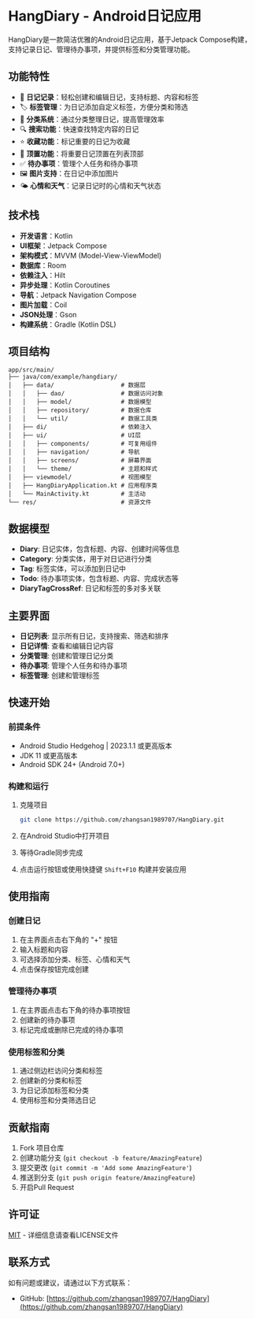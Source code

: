 # HangDiary - Android日记应用

HangDiary是一款简洁优雅的Android日记应用，基于Jetpack Compose构建，支持记录日记、管理待办事项，并提供标签和分类管理功能。

## 功能特性

- 📝 **日记记录**：轻松创建和编辑日记，支持标题、内容和标签
- 🏷️ **标签管理**：为日记添加自定义标签，方便分类和筛选
- 📂 **分类系统**：通过分类整理日记，提高管理效率
- 🔍 **搜索功能**：快速查找特定内容的日记
- ⭐ **收藏功能**：标记重要的日记为收藏
- 📌 **顶置功能**：将重要日记顶置在列表顶部
- ✅ **待办事项**：管理个人任务和待办事项
- 🖼️ **图片支持**：在日记中添加图片
- 🌤️ **心情和天气**：记录日记时的心情和天气状态

## 技术栈

- **开发语言**：Kotlin
- **UI框架**：Jetpack Compose
- **架构模式**：MVVM (Model-View-ViewModel)
- **数据库**：Room
- **依赖注入**：Hilt
- **异步处理**：Kotlin Coroutines
- **导航**：Jetpack Navigation Compose
- **图片加载**：Coil
- **JSON处理**：Gson
- **构建系统**：Gradle (Kotlin DSL)

## 项目结构

```
app/src/main/
├── java/com/example/hangdiary/
│   ├── data/                   # 数据层
│   │   ├── dao/                # 数据访问对象
│   │   ├── model/              # 数据模型
│   │   ├── repository/         # 数据仓库
│   │   └── util/               # 数据工具类
│   ├── di/                     # 依赖注入
│   ├── ui/                     # UI层
│   │   ├── components/         # 可复用组件
│   │   ├── navigation/         # 导航
│   │   ├── screens/            # 屏幕界面
│   │   └── theme/              # 主题和样式
│   ├── viewmodel/              # 视图模型
│   ├── HangDiaryApplication.kt # 应用程序类
│   └── MainActivity.kt         # 主活动
└── res/                        # 资源文件
```

## 数据模型

- **Diary**: 日记实体，包含标题、内容、创建时间等信息
- **Category**: 分类实体，用于对日记进行分类
- **Tag**: 标签实体，可以添加到日记中
- **Todo**: 待办事项实体，包含标题、内容、完成状态等
- **DiaryTagCrossRef**: 日记和标签的多对多关联

## 主要界面

- **日记列表**: 显示所有日记，支持搜索、筛选和排序
- **日记详情**: 查看和编辑日记内容
- **分类管理**: 创建和管理日记分类
- **待办事项**: 管理个人任务和待办事项
- **标签管理**: 创建和管理标签

## 快速开始

### 前提条件

- Android Studio Hedgehog | 2023.1.1 或更高版本
- JDK 11 或更高版本
- Android SDK 24+ (Android 7.0+)

### 构建和运行

1. 克隆项目
   ```bash
   git clone https://github.com/zhangsan1989707/HangDiary.git
   ```

2. 在Android Studio中打开项目

3. 等待Gradle同步完成

4. 点击运行按钮或使用快捷键 `Shift+F10` 构建并安装应用

## 使用指南

### 创建日记
1. 在主界面点击右下角的 "+" 按钮
2. 输入标题和内容
3. 可选择添加分类、标签、心情和天气
4. 点击保存按钮完成创建

### 管理待办事项
1. 在主界面点击右下角的待办事项按钮
2. 创建新的待办事项
3. 标记完成或删除已完成的待办事项

### 使用标签和分类
1. 通过侧边栏访问分类和标签
2. 创建新的分类和标签
3. 为日记添加标签和分类
4. 使用标签和分类筛选日记

## 贡献指南

1. Fork 项目仓库
2. 创建功能分支 (`git checkout -b feature/AmazingFeature`)
3. 提交更改 (`git commit -m 'Add some AmazingFeature'`)
4. 推送到分支 (`git push origin feature/AmazingFeature`)
5. 开启Pull Request

## 许可证

[MIT](LICENSE) - 详细信息请查看LICENSE文件

## 联系方式

如有问题或建议，请通过以下方式联系：

- GitHub: [https://github.com/zhangsan1989707/HangDiary](https://github.com/zhangsan1989707/HangDiary)